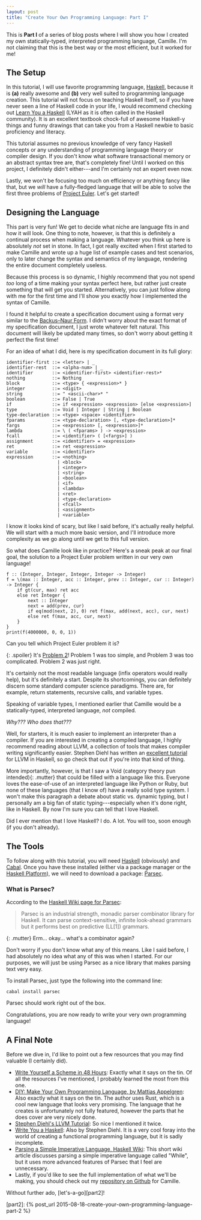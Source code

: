 ```yaml
---
layout: post
title: "Create Your Own Programming Language: Part I"
---
```


This is **Part I** of a series of blog posts where I will show you how I created
my own statically-typed, interpreted programming language, Camille. I'm not
claiming that this is the best way or the most efficient, but it worked for me!

## The Setup

In this tutorial, I will use favorite programming language, [Haskell][haskell],
because it is **(a)** really awesome and **(b)** very well suited to programming
language creation. This tutorial will not focus on teaching Haskell itself, so
if you have never seen a line of Haskell code in your life, I would recommend
checking out [Learn You a Haskell][lyah] (LYAH as it is often called in the
Haskell community). It is an excellent textbook chock-full of awesome Haskell-y
things and funny drawings that can take you from a Haskell newbie to basic
proficiency and literacy.

This tutorial assumes no previous knowledge of very fancy Haskell concepts or
any understanding of programming language theory or compiler design. If you
don't know what software transactional memory or an abstract syntax tree are,
that's completely fine! Until I worked on this project, I definitely didn't
either---and I'm certainly not an expert even now.

Lastly, we won't be focusing too much on efficiency or anything fancy like that,
but we *will* have a fully-fledged language that will be able to solve the first
three problems of [Project Euler][project-euler]. Let's get started!

## Designing the Language

This part is very fun! We get to decide what niche are language fits in and how
it will look. One thing to note, however, is that this is definitely a continual
process when making a language. Whatever you think up here is absolutely *not*
set in stone. In fact, I got really excited when I first started to make Camille
and wrote up a huge list of example cases and test scenarios, only to later
change the syntax and semantics of my language, rendering the entire document
completely useless.

Because this process is so dynamic, I highly recommend that you not spend *too*
long of a time making your syntax perfect here, but rather just create something
that will get you started. Alternatively, you can just follow along with me for
the first time and I'll show you exactly how I implemented the syntax of
Camille.

I found it helpful to create a specification document using a format very
similar to the [Backus–Naur Form][bnf]. I didn't worry about the exact format of
my specification document, I just wrote whatever felt natural. This document
will likely be updated many times, so don't worry about getting it perfect the
first time!

For an idea of what I did, here is my specification document in its full glory:

    identifier-first ::= <letter> | _
    identifier-rest  ::= <alpha-num> | _
    identifier       ::= <identifier-first> <identifier-rest>*
    nothing          ::= Nothing
    block            ::= <type> { <expression>* }
    integer          ::= <digit>
    string           ::= " <ascii-char>* "
    boolean          ::= False | True
    if               ::= if <expression> <expression> [else <expression>]
    type             ::= Void | Integer | String | Boolean
    type-declaration ::= <type> <space> <identifier>
    fparams          ::= <type-declaration> [, <type-declaration>]*
    fargs            ::= <expression> [, <expression>]*
    lambda           ::= \ ( <fparams> ) -> <expression>
    fcall            ::= <identifier> ( [<fargs>] )
    assignment       ::= <identifier> = <expression>
    ret              ::= ret <expression>
    variable         ::= <identifier>
    expression       ::= <nothing>
                       | <block>
                       | <integer>
                       | <string>
                       | <boolean>
                       | <if>
                       | <lambda>
                       | <ret>
                       | <type-declaration>
                       | <fcall>
                       | <assignment>
                       | <variable>

I know it looks kind of scary, but like I said before, it's actually really
helpful. We will start with a much more basic version, and I'll introduce more
complexity as we go along until we get to this full version.

So what does Camille look like in practice? Here's a sneak peak at our final
goal, the solution to a Project Euler problem written in our very own language!

    f :: (Integer, Integer, Integer, Integer -> Integer)
    f = \(max :: Integer, acc :: Integer, prev :: Integer, cur :: Integer) -> Integer {
        if gt(cur, max) ret acc
        else ret Integer {
            next :: Integer
            next = add(prev, cur)
            if eq(mod(next, 2), 0) ret f(max, add(next, acc), cur, next)
            else ret f(max, acc, cur, next)
        }
    }
    print(f(4000000, 0, 0, 1))

Can you tell which Project Euler problem it is?

{: .spoiler}
It's [Problem 2][pe2]! Problem 1 was too simple, and Problem 3 was too
complicated. Problem 2 was just right.

It's certainly not the most readable language (infix operators would really
help), but it's definitely a start. Despite its shortcomings, you can definitely
discern some standard computer science paradigms. There are, for example, return
statements, recursive calls, and variable types.

Speaking of variable types, I mentioned earlier that Camille would be a
statically-typed, interpreted language, *not* compiled.

*Why??? Who does that???*

Well, for starters, it is much easier to implement an interpreter than a
compiler. If you are interested in creating a compiled language, I highly
recommend reading about LLVM, a collection of tools that makes compiler writing
significantly easier. Stephen Diehl has written an [excellent
tutorial][haskell-llvm] for LLVM in Haskell, so go check that out if you're into
that kind of thing.

More importantly, however, is that I saw a Void <span>(category theory pun
intended)</span>{: .mutter} that could be filled with a language like this.
Everyone loves the ease-of-use of an interpreted language like Python or Ruby,
but none of these languages (that I know of) have a really solid type system. I
won't make this paragraph a debate about static vs. dynamic typing, but I
personally am a big fan of static typing---especially when it's done right, like
in Haskell. By now I'm sure you can tell that I love Haskell.

Did I ever mention that I love Haskell? I do. A lot. You will too, soon enough
(if you don't already).

## The Tools

To follow along with this tutorial, you will need [Haskell][haskell] (obviously)
and [Cabal][cabal].  Once you have these installed (either via a package manager
or the [Haskell Platform][haskell-platform]), we will need to download a
package: [Parsec][parsec].

### What is Parsec?

According to the [Haskell Wiki page for Parsec][haskell-wiki-parsec]:

> Parsec is an industrial strength, monadic parser combinator library for
Haskell. It can parse context-sensitive, infinite look-ahead grammars but it
performs best on predictive (LL[1]) grammars.

{: .mutter}
Erm... okay... what's a combinator again?

Don't worry if you don't know what any of this means. Like I said before, I had
absolutely no idea what any of this was when I started. For our purposes, we
will just be using Parsec as a nice library that makes parsing text very easy.

To install Parsec, just type the following into the command line:

    cabal install parsec

Parsec should work right out of the box.

Congratulations, you are now ready to write your very own programming language!

## A Final Note

Before we dive in, I'd like to point out a few resources that you may find
valuable (I certainly did).

- [Write Yourself a Scheme in 48 Hours][write-a-scheme]: Exactly what it says on
    the tin. Of all the resources I've mentioned, I probably learned the most
    from this one.
- [DIY: Make Your Own Programming Language, by Mattias Appelgren][diy]: Also
    exactly what it says on the tin. The author uses Rust, which is a cool new
    language that looks very promising. The language that he creates is
    unfortunately not
    fully featured, however the parts that he does cover are very nicely done.
- [Stephen Diehl's LLVM Tutorial][haskell-llvm]: So nice I mentioned it twice.
- [Write You a Haskell][wyah]: Also by Stephen Diehl. It is a very cool
    foray into the world of creating a functional programming language, but it
    is sadly incomplete.
- [Parsing a Simple Imperative Language, Haskell Wiki][while]: This short wiki
    article discusses parsing a simple imperative language called "While", but
    it uses more advanced features of Parsec that I feel are unnecessary.
- Lastly, if you'd like to see the full implementation of what we'll be making,
    you should check out my [repository on Github][camille] for Camille.

Without further ado, [let's-a-go][part2]!

[project-euler]: http://projecteuler.net
[haskell]: http://haskell.org/
[lyah]: http://learnyouahaskell.com/
[bnf]: https://en.wikipedia.org/wiki/Backus%E2%80%93Naur_Form
[pe2]: https://projecteuler.net/problem=2
[haskell-llvm]: http://www.stephendiehl.com/llvm/
[cabal]: https://www.haskell.org/cabal/
[haskell-platform]: https://www.haskell.org/platform/
[parsec]: https://hackage.haskell.org/package/parsec
[haskell-wiki-parsec]: https://wiki.haskell.org/Parsec
[write-a-scheme]: https://en.wikibooks.org/wiki/Write_Yourself_a_Scheme_in_48_Hours
[diy]: http://blog.ppelgren.se/2015-01-03/DIY-Make-Your-Own-Programming-language/
[wyah]: http://dev.stephendiehl.com/fun/
[while]: https://wiki.haskell.org/Parsing_a_simple_imperative_language
[camille]: https://github.com/jlubi333/Camille
[part2]: {% post_url 2015-08-18-create-your-own-programming-language-part-2 %}
